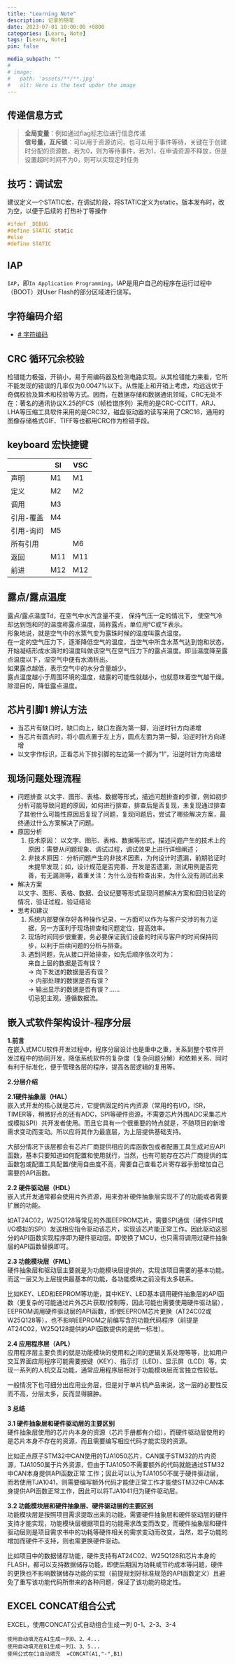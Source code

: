 ```yaml
---
title: "Learning Note"
description: 记录的随笔 
date: 2023-07-01 10:00:00 +0800
categories: [Learn, Note]
tags: [Learn, Note]
pin: false

media_subpath: ""
#
# image:
#   path: 'assets/**/**.jpg'
#   alt: Here is the text upder the image
---
```


## 传递信息方式
>**全局变量**：例如通过flag标志位进行信息传递  
>**信号量，互斥锁**：可以用于资源访问，也可以用于事件等待，关键在于创建时分配的资源数，若为0，则为等待事件，若为1，在申请资源不释放，但是设置超时时间不为0，则可以实现定时任务  


 
## 技巧：调试宏
建议定义一个STATIC宏，在调试阶段，将STATIC定义为static，版本发布时，改为空，以便于后续的 打热补丁等操作
```c
#ifdef _DEBUG
#define STATIC static
#else
#define STATIC
```

## IAP
`IAP`，即`In Application Programming`，IAP是用户自己的程序在运行过程中（BOOT）对User Flash的部分区域进行烧写。  


## 字符编码介绍   
- [# 字符编码](https://blog.csdn.net/xiaxiaorui2003/article/details/52488711)  

## CRC 循环冗余校验  
检错能力极强，开销小，易于用编码器及检测电路实现。从其检错能力来看，它所不能发现的错误的几率仅为0.0047%以下。从性能上和开销上考虑，均远远优于奇偶校验及算术和校验等方式。因而，在数据存储和数据通讯领域，CRC无处不在：著名的通讯协议X.25的FCS（帧检错序列）采用的是CRC-CCITT，ARJ、LHA等压缩工具软件采用的是CRC32，磁盘驱动器的读写采用了CRC16，通用的图像存储格式GIF、TIFF等也都用CRC作为检错手段。  

## keyboard 宏快捷键  

|  | SI | VSC |
|--|--|--|
| 声明 | M1 | M1 |
| 定义 | M2 | M2 |
| 调用 | M3 |  |
| 引用-覆盖 | M4 |  |
| 引用-询问 | M5 |  |
| 所有引用 |  | M6 |
| 返回 | M11 | M11 |
| 前进 | M12 | M12 |

## 露点/露点温度
露点/露点温度Td，在空气中水汽含量不变， 保持气压一定的情况下， 使空气冷却达到饱和时的温度称露点温度，简称露点，单位用℃或℉表示。  
形象地说，就是空气中的水蒸气变为露珠时候的温度叫露点温度。  
在一定的空气压力下，逐渐降低空气的温度，当空气中所含水蒸气达到饱和状态，开始凝结形成水滴时的温度叫做该空气在空气压力下的露点温度。即当温度降至露点温度以下，湿空气中便有水滴析出。  
如果露点越低，表示空气中的水分含量越少。  
露点温度越小于周围环境的温度，结露的可能性就越小，也就意味着空气越干燥。  
除湿目的，降低露点温度。  

## 芯片引脚1 辨认方法
- 当芯片有缺口时，缺口向上，缺口左面为第一脚，沿逆时针方向递增
- 当芯片有圆点时，将小圆点置于左上方，圆点左面为第一脚，沿逆时针方向递增
- 以文字作标识，正看芯片下排引脚的左边第一个脚为“1”，沿逆时针方向递增

## 现场问题处理流程
- 问题排查
    以文字、图形、表格、数据等形式，描述问题排查的步骤，例如初步分析可能导致问题的原因，如何进行排查，排查后是否复现，未复现通过排查了其他什么可能性原因后复现了问题，复现问题后，尝试了哪些解决方案，最终通过什么方案解决了问题。
- 原因分析  
    1. 技术原因：
    以文字、图形、表格、数据等形式，描述问题产生的技术上的原因：需要从问题现象、调试过程，调试效果上进行详细阐述；
    2. 非技术原因：
    分析问题产生的非技术因素，为何设计时遗漏，前期验证时未提早发现；如，设计规范是否完善、开发是否遗漏，测试用例是否完善，有无漏测等，着重关注：为什么没有检查出来，为什么没有测试出来
- 解决方案  
    以文字、图形、表格、数据、会议纪要等形式呈现问题解决方案和回归验证的情况，验证过程，验证结论
- 思考和建议    
    1. 系统内部要保存好各种操作记录，一方面可以作为与客户交涉的有力证据，另一方面利于现场排查和问题定位，提高效率。  
    2. 现场时间同步很重要，务必要保证我们设备的时间与客户的时间保持同步，以利于后续问题的分析与排查。  
    3. 遇到问题，先从接口开始排查，如先后顺序依次可为：  
    来自上层的数据是否有误？  
    -> 向下发送的数据是否有误？  
    -> 内部处理的数据是否有误？  
    -> 输出显示的数据是否有误？......  
    切忌犯主观，遵循数据流。  

## 嵌入式软件架构设计-程序分层
**1.前言**  
在嵌入式MCU软件开发过程中，程序分层设计也是重中之重，关系到整个软件开发过程中的协同开发，降低系统软件的复杂度（复杂问题分解）和依赖关系、同时有利于标准化，便于管理各层的程序，提高各层逻辑的复用等。

**2.分层介绍**  

**2.1硬件抽象层（HAL）**  
嵌入式开发的核心就是芯片，它提供固定的片内资源（常用的有I/O，ISR，TIMER等，稍微好点的还有ADC，SPI等硬件资源，不需要芯片外围ADC采集芯片或模拟SPI）共开发者使用。而且它具有一个很重要的特点就是，不随项目的新增需求变动而变动。所以应将其作为最底层，为上层提供基础支持。

大部分情况下该层都会有芯片厂商提供相应的库函数包或者配置工具生成对应API函数，基本只要知道如何配置和使用就行，当然，也有可能存在芯片厂商提供的库函数包或配置工具配置/使用自由度不高，需要自己查看芯片寄存器手册增加自己需要的API函数。

**2.2 硬件驱动层（HDL）**  
嵌入式开发通常都会使用片外资源，用来弥补硬件抽象层实现不了的功能或者需要扩展的功能。

如AT24C02，W25Q128等常见的外围EEPROM芯片，需要SPI通信（硬件SPI或I/O模拟的SPI）发送相应指令驱动该芯片，实现该芯片能正常工作。因此驱动这部分的API函数实现程序即为硬件驱动层。即使换了MCU，也只需将调用过硬件抽象层的API函数替换即可。

**2.3 功能模块层（FML）**  
硬件抽象层和驱动层主要就是为功能模块层提供的，实现该项目需要的基本功能。而这一层又为上层提供最基本的功能，各功能模块之前没有太多联系。

比如KEY、LED和EEPROM等功能，其中KEY、LED基本调用硬件抽象层的API函数（更复杂的可能通过片外芯片获取/控制等，因此可能也需要使用硬件驱动层），EEPROM调用硬件驱动层的API函数，即使EEPROM芯片更换（AT24C02或W25Q128等），也不影响EEPROM之前编写含的功能代码程序（前提是AT24C02，W25Q128提供的API函数提供的是统一标准）。

**2.4 应用程序层（APL）**  
应用程序层主要负责的就是功能模块的使用和之间的逻辑关系处理等等，比如用户交互界面应用程序可能需要按键（KEY）、指示灯（LED）、显示屏（LCD）等，实现一系列的人机交互功能，通常应用程序层相对于功能模块层而言独立性较低。

一般情况下也可细分出应用业务层，但是对于单片机产品来说，这一层的必要性反而不高，分层太多，反而显得臃肿。

**3 总结**

**3.1 硬件抽象层和硬件驱动层的主要区别**  
硬件抽象层使用的芯片内本身的资源（芯片手册都有介绍），而硬件驱动层使用的是芯片本身不存在的资源，而且需要编写相应代码才能实现的资源。

比如正点原子STM32中CAN使用的TJA1050芯片，CAN属于STM32的片内资源，TJA1050属于片外资源，但由于TJA1050不需要额外的代码就能通过STM32中CAN本身提供API函数正常 工作；因此可以认为TJA1050不属于硬件驱动层，而若使用TJA1041，则需要编写额外代码才能使正常工作才能使STM32中CAN本身提供API函数正常工作，因此可以将TJA1041归为硬件驱动层。

**3.2 功能模块层和硬件抽象层、硬件驱动层的主要区别**  
功能模块层是按照项目需求提取出来的功能，需要硬件抽象层和硬件驱动层的硬件支持才能实现，功能模块层根据项目的功能需求改变而改变，而硬件抽象层和硬件驱动层则是项目需求书中的功耗等硬件相关的需求变动而改变，当然，若子功能的增加而硬件不支持，则也需更换硬件驱动。

比如项目中的数据储存功能，硬件支持有AT24C02、W25Q128和芯片本身的FLASH，都可以支持数据储存功能，即使后期因为功耗或节约成本等问题，硬件的更换也不影响数据储存功能的实现（前提规划好标准规范的API函数定义）且避免了重写该功能代码所带来的各种问题，保证了该功能的稳定性。

## EXCEL CONCAT组合公式
EXCEL，使用CONCAT公式自动组合生成一列 0-1、2-3、3-4
```
使用自动填充在A1生成一列0、2、4...
使用自动填充在B1生成一列1、3、5...
使用公式在C1自动填充  =CONCAT(A1,"-",B1)
```
